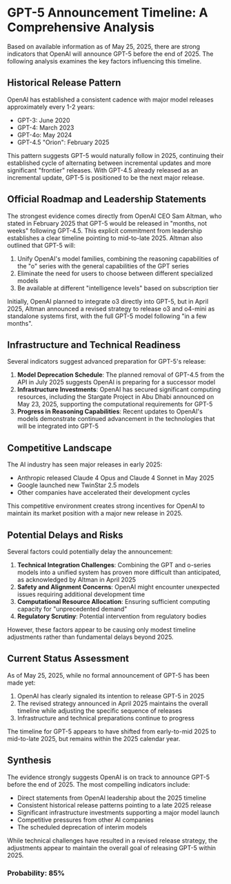 # GPT-5 Announcement Timeline: A Comprehensive Analysis

Based on available information as of May 25, 2025, there are strong indicators that OpenAI will announce GPT-5 before the end of 2025. The following analysis examines the key factors influencing this timeline.

## Historical Release Pattern

OpenAI has established a consistent cadence with major model releases approximately every 1-2 years:
- GPT-3: June 2020
- GPT-4: March 2023
- GPT-4o: May 2024
- GPT-4.5 "Orion": February 2025

This pattern suggests GPT-5 would naturally follow in 2025, continuing their established cycle of alternating between incremental updates and more significant "frontier" releases. With GPT-4.5 already released as an incremental update, GPT-5 is positioned to be the next major release.

## Official Roadmap and Leadership Statements

The strongest evidence comes directly from OpenAI CEO Sam Altman, who stated in February 2025 that GPT-5 would be released in "months, not weeks" following GPT-4.5. This explicit commitment from leadership establishes a clear timeline pointing to mid-to-late 2025. Altman also outlined that GPT-5 will:

1. Unify OpenAI's model families, combining the reasoning capabilities of the "o" series with the general capabilities of the GPT series
2. Eliminate the need for users to choose between different specialized models
3. Be available at different "intelligence levels" based on subscription tier

Initially, OpenAI planned to integrate o3 directly into GPT-5, but in April 2025, Altman announced a revised strategy to release o3 and o4-mini as standalone systems first, with the full GPT-5 model following "in a few months".

## Infrastructure and Technical Readiness

Several indicators suggest advanced preparation for GPT-5's release:

1. **Model Deprecation Schedule**: The planned removal of GPT-4.5 from the API in July 2025 suggests OpenAI is preparing for a successor model
2. **Infrastructure Investments**: OpenAI has secured significant computing resources, including the Stargate Project in Abu Dhabi announced on May 23, 2025, supporting the computational requirements for GPT-5
3. **Progress in Reasoning Capabilities**: Recent updates to OpenAI's models demonstrate continued advancement in the technologies that will be integrated into GPT-5

## Competitive Landscape

The AI industry has seen major releases in early 2025:
- Anthropic released Claude 4 Opus and Claude 4 Sonnet in May 2025
- Google launched new TwinStar 2.5 models
- Other companies have accelerated their development cycles

This competitive environment creates strong incentives for OpenAI to maintain its market position with a major new release in 2025.

## Potential Delays and Risks

Several factors could potentially delay the announcement:

1. **Technical Integration Challenges**: Combining the GPT and o-series models into a unified system has proven more difficult than anticipated, as acknowledged by Altman in April 2025
2. **Safety and Alignment Concerns**: OpenAI might encounter unexpected issues requiring additional development time
3. **Computational Resource Allocation**: Ensuring sufficient computing capacity for "unprecedented demand"
4. **Regulatory Scrutiny**: Potential intervention from regulatory bodies

However, these factors appear to be causing only modest timeline adjustments rather than fundamental delays beyond 2025.

## Current Status Assessment

As of May 25, 2025, while no formal announcement of GPT-5 has been made yet:
1. OpenAI has clearly signaled its intention to release GPT-5 in 2025
2. The revised strategy announced in April 2025 maintains the overall timeline while adjusting the specific sequence of releases
3. Infrastructure and technical preparations continue to progress

The timeline for GPT-5 appears to have shifted from early-to-mid 2025 to mid-to-late 2025, but remains within the 2025 calendar year.

## Synthesis

The evidence strongly suggests OpenAI is on track to announce GPT-5 before the end of 2025. The most compelling indicators include:
- Direct statements from OpenAI leadership about the 2025 timeline
- Consistent historical release patterns pointing to a late 2025 release
- Significant infrastructure investments supporting a major model launch
- Competitive pressures from other AI companies
- The scheduled deprecation of interim models

While technical challenges have resulted in a revised release strategy, the adjustments appear to maintain the overall goal of releasing GPT-5 within 2025.

### Probability: 85%